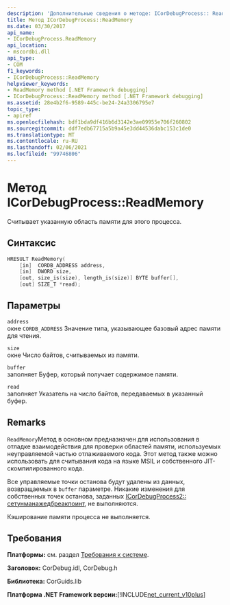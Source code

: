 ```yaml
---
description: 'Дополнительные сведения о методе: ICorDebugProcess:: ReadMemory'
title: Метод ICorDebugProcess::ReadMemory
ms.date: 03/30/2017
api_name:
- ICorDebugProcess.ReadMemory
api_location:
- mscordbi.dll
api_type:
- COM
f1_keywords:
- ICorDebugProcess::ReadMemory
helpviewer_keywords:
- ReadMemory method [.NET Framework debugging]
- ICorDebugProcess::ReadMemory method [.NET Framework debugging]
ms.assetid: 28e4b2f6-9589-445c-be24-24a3306795e7
topic_type:
- apiref
ms.openlocfilehash: bdf1bda9df416b6d3142e3ae09955e706f260802
ms.sourcegitcommit: ddf7edb67715a5b9a45e3dd44536dabc153c1de0
ms.translationtype: MT
ms.contentlocale: ru-RU
ms.lasthandoff: 02/06/2021
ms.locfileid: "99746806"
---
```

# <a name="icordebugprocessreadmemory-method"></a>Метод ICorDebugProcess::ReadMemory

Считывает указанную область памяти для этого процесса.  
  
## <a name="syntax"></a>Синтаксис  
  
```cpp  
HRESULT ReadMemory(  
    [in]  CORDB_ADDRESS address,
    [in]  DWORD size,  
    [out, size_is(size), length_is(size)] BYTE buffer[],  
    [out] SIZE_T *read);  
```  
  
## <a name="parameters"></a>Параметры  

 `address`  
 окне `CORDB_ADDRESS` Значение типа, указывающее базовый адрес памяти для чтения.  
  
 `size`  
 окне Число байтов, считываемых из памяти.  
  
 `buffer`  
 заполняет Буфер, который получает содержимое памяти.  
  
 `read`  
 заполняет Указатель на число байтов, передаваемых в указанный буфер.  
  
## <a name="remarks"></a>Remarks  

 `ReadMemory`Метод в основном предназначен для использования в отладке взаимодействия для проверки областей памяти, используемых неуправляемой частью отлаживаемого кода. Этот метод также можно использовать для считывания кода на языке MSIL и собственного JIT-скомпилированного кода.  
  
 Все управляемые точки останова будут удалены из данных, возвращаемых в `buffer` параметре. Никакие изменения для собственных точек останова, заданных [ICorDebugProcess2:: сетунманажедбреакпоинт](icordebugprocess2-setunmanagedbreakpoint-method.md), не выполняются.  
  
 Кэширование памяти процесса не выполняется.  
  
## <a name="requirements"></a>Требования  

 **Платформы:** см. раздел [Требования к системе](../../get-started/system-requirements.md).  
  
 **Заголовок:** CorDebug.idl, CorDebug.h  
  
 **Библиотека:** CorGuids.lib  
  
 **Платформа .NET Framework версии:**[!INCLUDE[net_current_v10plus](../../../../includes/net-current-v10plus-md.md)]
